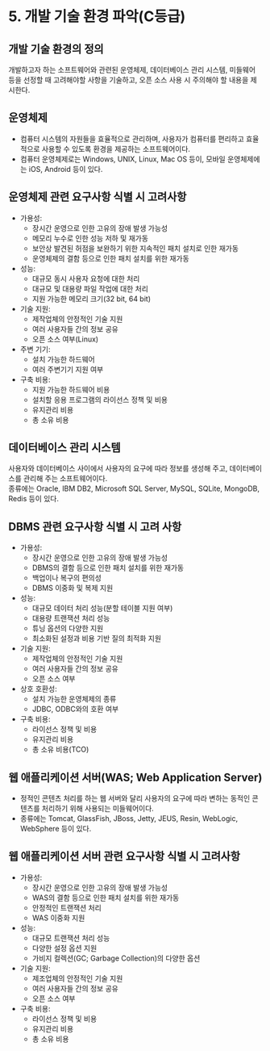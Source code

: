 # 5. 개발 기술 환경 파악(C등급)
## 개발 기술 환경의 정의
개발하고자 하는 소프트웨어와 관련된 운영체제, 데이터베이스 관리 시스템, 미들웨어 등을 선정할 때 고려해야할 사항을 기술하고, 오픈 소스 사용 시 주의해야 할 내용을 제시한다. 

## 운영체제
- 컴퓨터 시스템의 자원들을 효율적으로 관리하며, 사용자가 컴퓨터를 편리하고 효율적으로 사용할 수 있도록 환경을 제공하는 소프트웨어이다.
- 컴퓨터 운영체제로는 Windows, UNIX, Linux, Mac OS 등이, 모바일 운영체제에는 iOS, Android 등이 있다.

## 운영체제 관련 요구사항 식별 시 고려사항
- 가용성:
  - 장시간 운영으로 인한 고유의 장애 발생 가능성
  - 메모리 누수로 인한 성능 저하 및 재가동
  - 보안상 발견된 허점을 보완하기 위한 지속적인 패치 설치로 인한 재가동
  - 운영체제의 결함 등으로 인한 패치 설치를 위한 재가동
- 성능:
  - 대규모 동시 사용자 요청에 대한 처리
  - 대규모 및 대용량 파일 작업에 대한 처리
  - 지원 가능한 메모리 크기(32 bit, 64 bit) 
- 기술 지원:
  - 제작업체의 안정적인 기술 지원
  - 여러 사용자들 간의 정보 공유
  - 오픈 소스 여부(Linux)
- 주변 기기:
  - 설치 가능한 하드웨어
  - 여러 주변기기 지원 여부
- 구축 비용:
  - 지원 가능한 하드웨어 비용
  - 설치할 응용 프로그램의 라이선스 정책 및 비용
  - 유지관리 비용
  - 총 소유 비용

## 데이터베이스 관리 시스템
사용자와 데이터베이스 사이에서 사용자의 요구에 따라 정보를 생성해 주고, 데이터베이스를 관리해 주는 소프트웨어이다. <br>
종류에는 Oracle, IBM DB2, Microsoft SQL Server, MySQL, SQLite, MongoDB, Redis 등이 있다.

## DBMS 관련 요구사항 식별 시 고려 사항
- 가용성:
  - 장시간 운영으로 인한 고유의 장애 발생 가능성
  - DBMS의 결함 등으로 인한 패치 설치를 위한 재가동
  - 백업이나 복구의 편의성
  - DBMS 이중화 및 복제 지원
- 성능:
  - 대규모 데이터 처리 성능(분할 테이블 지원 여부)
  - 대용량 트랜잭션 처리 성능
  - 튜닝 옵션의 다양한 지원
  - 최소화된 설정과 비용 기반 질의 최적화 지원
- 기술 지원:
  - 제작업체의 안정적인 기술 지원
  - 여러 사용자들 간의 정보 공유
  - 오픈 소스 여부
- 상호 호환성:
  - 설치 가능한 운영체제의 종류
  - JDBC, ODBC와의 호환 여부
- 구축 비용:
  - 라이선스 정책 및 비용
  - 유지관리 비용
  - 총 소유 비용(TCO)

## 웹 애플리케이션 서버(WAS; Web Application Server)
- 정적인 콘텐츠 처리를 하는 웹 서버와 달리 사용자의 요구에 따라 변하는 동적인 콘텐츠를 처리하기 위해 사용되는 미들웨어이다.
- 종류에는 Tomcat, GlassFish, JBoss, Jetty, JEUS, Resin, WebLogic, WebSphere 등이 있다.

## 웹 애플리케이션 서버 관련 요구사항 식별 시 고려사항
- 가용성:
  - 장시간 운영으로 인한 고유의 장애 발생 가능성
  - WAS의 결함 등으로 인한 패치 설치를 위한 재가동
  - 안정적인 트랜잭션 처리
  - WAS 이중화 지원
- 성능:
  - 대규모 트랜잭션 처리 성능
  - 다양한 설정 옵션 지원
  - 가비지 컬렉션(GC; Garbage Collection)의 다양한 옵션
- 기술 지원:
  - 제조업체의 안정적인 기술 지원
  - 여러 사용자들 간의 정보 공유
  - 오픈 소스 여부
- 구축 비용:
  - 라이선스 정책 및 비용
  - 유지관리 비용
  - 총 소유 비용
